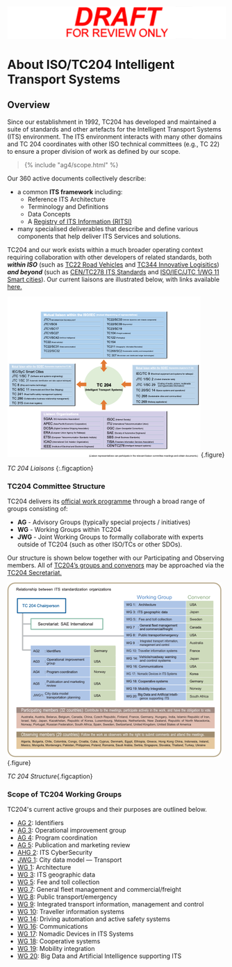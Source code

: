 <!-- about.md -->

![Draft for review only](assets/img/draft_for_review.svg)

# About ISO/TC204 Intelligent Transport Systems

## Overview

Since our establishment in 1992, TC204 has developed and maintained a suite of standards and other artefacts for the Intelligent Transport Systems (ITS) environment. The ITS environment interacts with many other domains and TC 204 coordinates with other ISO technical committees (e.g., TC 22) to ensure a proper division of work as defined by our scope.

<blockquote> {% include "ag4/scope.html" %}</blockquote>

Our 360 active documents collectively describe:

- a common **ITS framework** including:
    - Reference ITS Architecture
    - Terminology and Definitions
    - Data Concepts
    - A [Registry of ITS Information (RITSI)](https://iso-tc204.github.io/iso5345/)
- many specialised deliverables that describe and define various components that help deliver ITS Services and solutions.

TC204 and our work exists within a much broader operating context requiring collaboration with other developers of related standards, both **_within ISO_** (such as [TC22 Road Vehicles](https://www.iso.org/committee/46706.html) and [TC344 Innovative Logisitics](https://www.iso.org/committee/9824329.html)) **_and beyond_** (such as [CEN/TC278 ITS Standards](https://www.itsstandards.eu/) and [ISO/IEC/JTC 1/WG 11 Smart cities](https://jtc1info.org/sd-2-history/jtc1-working-groups/wg-11/)). Our current liaisons are illustrated below, with links available [here.](https://www.iso.org/committee/54706.html#liaisons)

![TC204 Liaisons](assets/img/liaisons.png){.figure}

_TC 204 Liaisons_ {:.figcaption}

### TC204 Committee Structure

TC204 delivers its [official work programme](https://www.iso.org/contents/data/committee/05/47/54706/x/catalogue/p/0/u/1/w/0/d/0) through a broad range of groups consisting of:

- **AG** - Advisory Groups (typically special projects / initiatives)
- **WG** - Working Groups within TC204
- **JWG** - Joint Working Groups to formally collaborate with experts outside of TC204 (such as other ISO/TCs or other SDOs).

Our structure is shown below together with our Participating and Observing members. All of [TC204’s groups and convenors](https://www.iso.org/en/contents/data/committee/05/47/54706.html#structure) may be approached via the [TC204 Secretariat.](https://www.iso.org/en/contents/data/committee/05/47/54706.html#secretariat)

![TC204 Structure](assets/img/TC204Structure.png){.figure}

_TC 204 Structure_{.figcaption}

### Scope of TC204 Working Groups

TC204's current active groups and their purposes are outlined below.

- [AG 2](ag2/index.md): Identifiers
- [AG 3](ag3/index.md): Operational improvement group
- [AG 4](ag4/index.md): Program coordination
- [AG 5](ag5/index.md): Publication and marketing review
- [AHG 2](ahg2/index.md): ITS CyberSecurity
- [JWG 1](jwg1/index.md): City data model — Transport
- [WG 1](wg1/index.md): Architecture
- [WG 3](wg3/index.md): ITS geographic data
- [WG 5](wg5/index.md): Fee and toll collection
- [WG 7](wg7/index.md): General fleet management and commercial/freight
- [WG 8](wg8/index.md): Public transport/emergency
- [WG 9](wg9/index.md): Integrated transport information, management and control
- [WG 10](wg10/index.md): Traveller information systems
- [WG 14](wg14/index.md): Driving automation and active safety systems
- [WG 16](wg16/index.md): Communications
- [WG 17](wg17/index.md): Nomadic Devices in ITS Systems
- [WG 18](wg18/index.md): Cooperative systems
- [WG 19](wg19/index.md): Mobility integration
- [WG 20](wg20/index.md): Big Data and Artificial Intelligence supporting ITS
